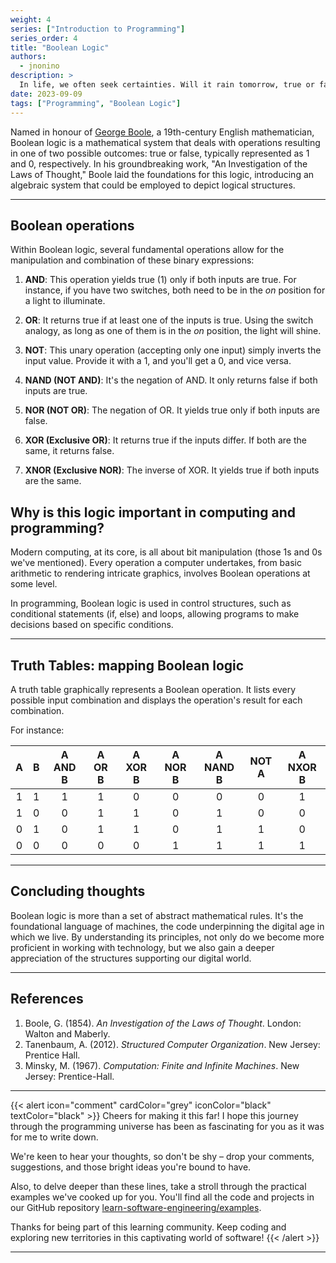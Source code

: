 ```yaml
---
weight: 4
series: ["Introduction to Programming"]
series_order: 4
title: "Boolean Logic"
authors:
  - jnonino
description: >
  In life, we often seek certainties. Will it rain tomorrow, true or false? Is a certain action right or wrong? This dichotomy, this division between two opposing states, lies at the very core of a fundamental branch of mathematics and computer science: Boolean logic.
date: 2023-09-09
tags: ["Programming", "Boolean Logic"]
---
```


Named in honour of [George Boole](https://en.wikipedia.org/wiki/George_Boole), a 19th-century English mathematician, Boolean logic is a mathematical system that deals with operations resulting in one of two possible outcomes: true or false, typically represented as 1 and 0, respectively. In his groundbreaking work, "An Investigation of the Laws of Thought," Boole laid the foundations for this logic, introducing an algebraic system that could be employed to depict logical structures.

---

## Boolean operations

Within Boolean logic, several fundamental operations allow for the manipulation and combination of these binary expressions:

1. **AND**: This operation yields true (1) only if both inputs are true. For instance, if you have two switches, both need to be in the *on* position for a light to illuminate.

2. **OR**: It returns true if at least one of the inputs is true. Using the switch analogy, as long as one of them is in the *on* position, the light will shine.

3. **NOT**: This unary operation (accepting only one input) simply inverts the input value. Provide it with a 1, and you'll get a 0, and vice versa.

4. **NAND (NOT AND)**: It's the negation of AND. It only returns false if both inputs are true.

5. **NOR (NOT OR)**: The negation of OR. It yields true only if both inputs are false.

6. **XOR (Exclusive OR)**: It returns true if the inputs differ. If both are the same, it returns false.

7. **XNOR (Exclusive NOR)**: The inverse of XOR. It yields true if both inputs are the same.

## Why is this logic important in computing and programming?

Modern computing, at its core, is all about bit manipulation (those 1s and 0s we've mentioned). Every operation a computer undertakes, from basic arithmetic to rendering intricate graphics, involves Boolean operations at some level.

In programming, Boolean logic is used in control structures, such as conditional statements (if, else) and loops, allowing programs to make decisions based on specific conditions.

---

## Truth Tables: mapping Boolean logic

A truth table graphically represents a Boolean operation. It lists every possible input combination and displays the operation's result for each combination.

For instance:

| A | B | A AND B | A OR B | A XOR B | A NOR B | A NAND B | NOT A | A NXOR B |
|:-:|:-:|:-------:|:------:|:-------:|:-------:|:--------:|:-----:|:--------:|
| 1 | 1 | 1       | 1      | 0       | 0       | 0        | 0     | 1        |
| 1 | 0 | 0       | 1      | 1       | 0       | 1        | 0     | 0        |
| 0 | 1 | 0       | 1      | 1       | 0       | 1        | 1     | 0        |
| 0 | 0 | 0       | 0      | 0       | 1       | 1        | 1     | 1        |

---

## Concluding thoughts

Boolean logic is more than a set of abstract mathematical rules. It's the foundational language of machines, the code underpinning the digital age in which we live. By understanding its principles, not only do we become more proficient in working with technology, but we also gain a deeper appreciation of the structures supporting our digital world.

---

## References

1. Boole, G. (1854). *An Investigation of the Laws of Thought*. London: Walton and Maberly.
2. Tanenbaum, A. (2012). *Structured Computer Organization*. New Jersey: Prentice Hall.
3. Minsky, M. (1967). *Computation: Finite and Infinite Machines*. New Jersey: Prentice-Hall.

---

{{< alert icon="comment" cardColor="grey" iconColor="black" textColor="black" >}}
Cheers for making it this far! I hope this journey through the programming universe has been as fascinating for you as it was for me to write down.

We're keen to hear your thoughts, so don't be shy – drop your comments, suggestions, and those bright ideas you're bound to have.

Also, to delve deeper than these lines, take a stroll through the practical examples we've cooked up for you. You'll find all the code and projects in our GitHub repository [learn-software-engineering/examples](https://github.com/learn-software-engineering/examples).

Thanks for being part of this learning community. Keep coding and exploring new territories in this captivating world of software!
{{< /alert >}}

---
